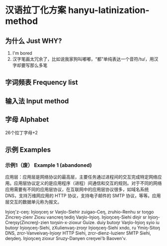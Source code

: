 # 汉语拉丁化方案 hanyu-latinization-method
## 为什么 Just WHY?
1. I'm bored
2. 汉字笔画太冗余了，比如说我家狗叫嘟嘟，“都”单纯表达一个音符/tu/，用汉字却要写那么多笔
## 字词频表 Frequency list
## 输入法 Input method
## 字母 Alphabet
26个拉丁字母+2
## 示例 Examples
### 示例1（废） Example 1 (abandoned)
应用层：应用层是网络协议的最高层，主要任务通过进程间的交互完成特定网络应用。应用层协议定义的是应用程序（进程）间通信和交互的规则。对于不同的网络应用需要有不同的应用层协议，在互联网中的应用层协议很多，如域名系统 DNS，支持万维网应用的 HTTP 协议，支持电子邮件的 SMTP 协议，等等。应用层交互的数据单元称为报文。

Iŋioŋ'z-ceŋ: Iŋioŋceŋ sr Vaŋlo-Siehir zuigao-Ceŋ, zruhio-Renhu sr toŋgo Zincreŋ-zienr Zioxu vancreŋ tediŋ Vaŋlo-Iŋioŋ. Iŋioŋceŋ-Siehi diŋir sr Iŋioŋ-Creŋsy(Zincreŋ)-zien toŋsin-x-zioxur Guize. duiy butoŋr Vaŋlo-Iŋioŋ syio iu butoŋr Iŋioŋceŋ-Siehi, zXulienvaŋ-zroŋr Iŋioŋceŋ-Siehi xndo, ru Ymiŋ-Sitoŋ DNS, zrcr-Vanveivaŋ-Iŋioŋr HTTP Siehi, zrcr-dienz-Iuzienr SMTP Siehi, deŋdeŋ. Iŋioŋceŋ zioxur Sruzy-Danyen creŋvei'b Baoven'v.
